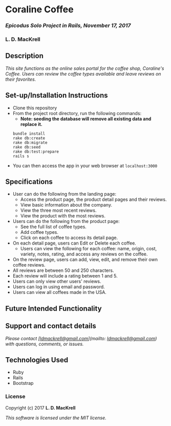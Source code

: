 # Coraline Coffee

### _Epicodus Solo Project in Rails, November 17, 2017_

### L. D. MacKrell

## Description

_This site functions as the online sales portal for the coffee shop, Coraline's Coffee. Users can review the coffee types available and leave reviews on their favorites._

## Set-up/Installation Instructions

* Clone this repository
* From the project root directory, run the following commands:
  * **Note: seeding the database will remove all existing data and replace it.**
  ```
  bundle install
  rake db:create
  rake db:migrate
  rake db:seed
  rake db:test:prepare
  rails s
  ```
* You can then access the app in your web browser at ```localhost:3000```

## Specifications

* User can do the following from the landing page:
  * Access the product page, the product detail pages and their reviews.
  * View basic information about the company.
  * View the three most recent reviews.
  * View the product with the most reviews.
* Users can do the following from the product page:
  * See the full list of coffee types.
  * Add coffee types.
  * Click on each coffee to access its detail page.
* On each detail page, users can Edit or Delete each coffee.
  * Users can view the following for each coffee: name, origin, cost, variety, notes, rating, and access any reviews on the coffee.
* On the review page, users can add, view, edit, and remove their own coffee reviews.
* All reviews are between 50 and 250 characters.
* Each review will include a rating between 1 and 5.
* Users can only view other users' reviews.
* Users can log in using email and password.
* Users can view all coffees made in the USA.

## Future Intended Functionality

<!-- * User can do the following from the landing page:
  * Access the product page, the product detail pages and their reviews. -->

## Support and contact details

_Please contact [ldmackrell@gmail.com](mailto: ldmackrell@gmail.com) with questions, comments, or issues._

## Technologies Used

* Ruby
* Rails
* Bootstrap

### License

Copyright (c) 2017 **L. D. MacKrell**

*This software is licensed under the MIT license.*
